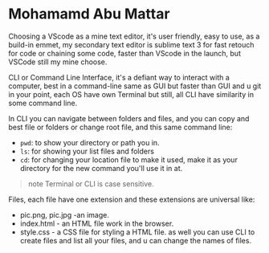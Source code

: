 # Mohamamd Abu Mattar
Choosing a VScode as a mine text editor, it's user friendly, easy to use, as a build-in emmet, my secondary text editor is sublime text 3 for fast retouch for code or chaining some code, faster than VScode in the launch, but VSCode still my mine choose.

CLI or Command Line Interface, it's a defiant way to interact with a computer, best in a command-line same as GUI but faster than GUI and u git in your point, each OS have own Terminal but still, all CLI have similarity in some command line.

In CLI you can navigate between folders and files, and you can copy and best file or folders or change root file, and this same command line:
* `pwd`: to show your directory or path you in.
* `ls`: for showing your list files and folders
* `cd`: for changing your location file to make it used, make it as your directory for the new command you'll use it in at.

> note Terminal or CLI is case sensitive.

Files, each file have one extension and these extensions are universal like:
* pic.png, pic.jpg -an image.
* index.html - an HTML file work in the browser.
* style.css - a CSS file for styling a HTML file.
as well you can use CLI to create files and list all your files, and u can change the names of files.
